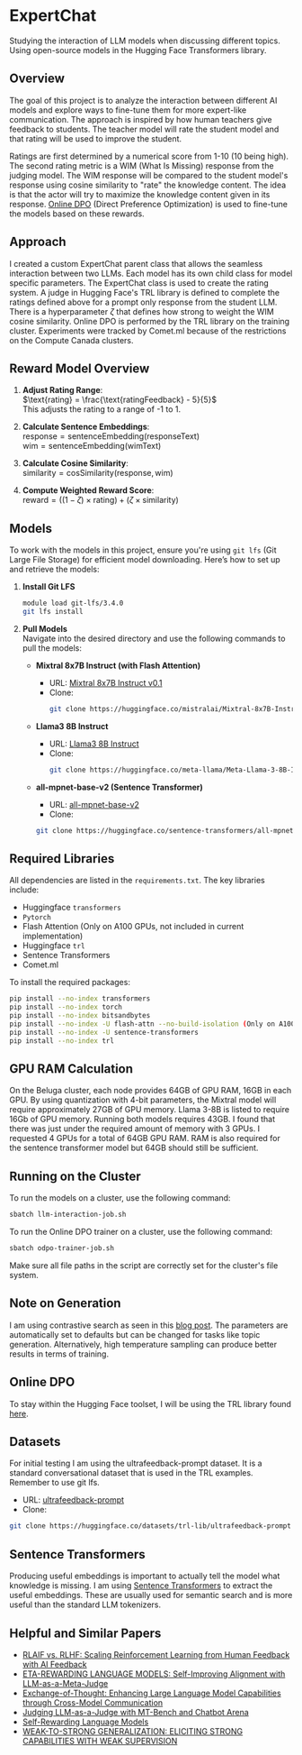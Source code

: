 # ExpertChat
Studying the interaction of LLM models when discussing different topics. Using open-source models in the Hugging Face Transformers library.

## Overview
The goal of this project is to analyze the interaction between different AI models and explore ways to fine-tune them for more expert-like communication. The approach is inspired by how human teachers give feedback to students. The teacher model will rate the student model and that rating will be used to improve the student.

Ratings are first determined by a numerical score from 1-10 (10 being high). The second rating metric is a WIM (What Is Missing) response from the judging model. The WIM response will be compared to the student model's response using cosine similarity to "rate" the knowledge content. The idea is that the actor will try to maximize the knowledge content given in its response. [Online DPO](https://huggingface.co/papers/2402.04792) (Direct Preference Optimization) is used to fine-tune the models based on these rewards.

## Approach
I created a custom ExpertChat parent class that allows the seamless interaction between two LLMs. Each model has its own child class for model specific parameters. The ExpertChat class is used to create the rating system. A judge in Hugging Face's TRL library is defined to complete the ratings defined above for a prompt only response from the student LLM. There is a hyperparameter $\zeta$ that defines how strong to weight the WIM cosine similarity. Online DPO is performed by the TRL library on the training cluster. Experiments were tracked by Comet.ml because of the restrictions on the Compute Canada clusters.

## Reward Model Overview
  1. **Adjust Rating Range**:  
    $\text{rating} = \frac{\text{ratingFeedback} - 5}{5}$  
    This adjusts the rating to a range of -1 to 1.
  2. **Calculate Sentence Embeddings**:  
     $\text{response} = \text{sentenceEmbedding}(\text{responseText})$  
     $\text{wim} = \text{sentenceEmbedding}(\text{wimText})$

  4. **Calculate Cosine Similarity**:  
    $\text{similarity} = \text{cosSimilarity}(\text{response}, \text{wim})$

  5. **Compute Weighted Reward Score**:  
    $\text{reward} = ((1 - \zeta) \times \text{rating}) + (\zeta \times \text{similarity})$

## Models

To work with the models in this project, ensure you're using `git lfs` (Git Large File Storage) for efficient model downloading. Here’s how to set up and retrieve the models:

1. **Install Git LFS**  
   ```bash
   module load git-lfs/3.4.0
   git lfs install
   ```

2. **Pull Models**  
   Navigate into the desired directory and use the following commands to pull the models:

   - **Mixtral 8x7B Instruct (with Flash Attention)**  
     - URL: [Mixtral 8x7B Instruct v0.1](https://huggingface.co/mistralai/Mixtral-8x7B-Instruct-v0.1/tree/main)  
     - Clone:  
       ```bash
       git clone https://huggingface.co/mistralai/Mixtral-8x7B-Instruct-v0.1
       ```

   - **Llama3 8B Instruct**  
     - URL: [Llama3 8B Instruct](https://huggingface.co/meta-llama/Meta-Llama-3-8B-Instruct/tree/main)  
     - Clone:  
       ```bash
       git clone https://huggingface.co/meta-llama/Meta-Llama-3-8B-Instruct
       ```

    - **all-mpnet-base-v2 (Sentence Transformer)**  
      - URL: [all-mpnet-base-v2](https://huggingface.co/sentence-transformers/all-mpnet-base-v2/tree/main)  
      - Clone:  
       ```bash
       git clone https://huggingface.co/sentence-transformers/all-mpnet-base-v2
       ```

## Required Libraries

All dependencies are listed in the `requirements.txt`. The key libraries include:

- Huggingface `transformers`
- `Pytorch`
- Flash Attention (Only on A100 GPUs, not included in current implementation)
- Huggingface `trl`
- Sentence Transformers
- Comet.ml

To install the required packages:
```bash
pip install --no-index transformers
pip install --no-index torch
pip install --no-index bitsandbytes
pip install --no-index -U flash-attn --no-build-isolation (Only on A100 GPUs)
pip install --no-index -U sentence-transformers
pip install --no-index trl
```

## GPU RAM Calculation

On the Beluga cluster, each node provides 64GB of GPU RAM, 16GB in each GPU. By using quantization with 4-bit parameters, the Mixtral model will require approximately 27GB of GPU memory. Llama 3-8B is listed to require 16Gb of GPU memory. Running both models requires 43GB. I found that there was just under the required amount of memory with 3 GPUs. I requested 4 GPUs for a total of 64GB GPU RAM. RAM is also required for the sentence transformer model but 64GB should still be sufficient.


## Running on the Cluster

To run the models on a cluster, use the following command:
```bash
sbatch llm-interaction-job.sh
```

To run the Online DPO trainer on a cluster, use the following command:
```bash
sbatch odpo-trainer-job.sh
```

Make sure all file paths in the script are correctly set for the cluster's file system.

## Note on Generation

I am using contrastive search as seen in this [blog post](https://huggingface.co/docs/transformers/en/generation_strategies). The parameters are automatically set to defaults but can be changed for tasks like topic generation. Alternatively, high temperature sampling can produce better results in terms of training.

## Online DPO

To stay within the Hugging Face toolset, I will be using the TRL library found [here](https://huggingface.co/docs/trl/index).

## Datasets

For initial testing I am using the ultrafeedback-prompt dataset. It is a standard conversational dataset that is used in the TRL examples. Remember to use git lfs.

- URL: [ultrafeedback-prompt](https://huggingface.co/datasets/trl-lib/ultrafeedback-prompt)
- Clone:  
 ```bash
 git clone https://huggingface.co/datasets/trl-lib/ultrafeedback-prompt
 ```

## Sentence Transformers

Producing useful embeddings is important to actually tell the model what knowledge is missing. I am using [Sentence Transformers](https://huggingface.co/sentence-transformers) to extract the useful embeddings. These are usually used for semantic search and is more useful than the standard LLM tokenizers.

## Helpful and Similar Papers

- [RLAIF vs. RLHF: Scaling Reinforcement Learning from Human Feedback with AI Feedback](https://arxiv.org/pdf/2309.00267)
- [ETA-REWARDING LANGUAGE MODELS: Self-Improving Alignment with LLM-as-a-Meta-Judge](https://arxiv.org/pdf/2407.19594)
- [Exchange-of-Thought: Enhancing Large Language Model Capabilities through Cross-Model Communication](https://arxiv.org/pdf/2312.01823)
- [Judging LLM-as-a-Judge with MT-Bench and Chatbot Arena](https://arxiv.org/pdf/2306.05685)
- [Self-Rewarding Language Models](https://arxiv.org/pdf/2401.10020)
- [WEAK-TO-STRONG GENERALIZATION: ELICITING STRONG CAPABILITIES WITH WEAK SUPERVISION](https://cdn.openai.com/papers/weak-to-strong-generalization.pdf)

